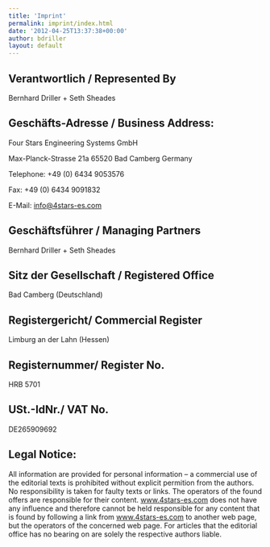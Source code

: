 ```yaml
---
title: 'Imprint'
permalink: imprint/index.html
date: '2012-04-25T13:37:38+00:00'
author: bdriller
layout: default
---
```

## Verantwortlich / Represented By
Bernhard Driller + Seth Sheades  
  
## Geschäfts-Adresse / Business Address:
Four Stars Engineering Systems GmbH
  
Max-Planck-Strasse 21a
65520 Bad Camberg
Germany
  
Telephone:
+49 (0) 6434 9053576
  
Fax:
+49 (0) 6434 9091832
  
E-Mail:
info@4stars-es.com  
  
## Geschäftsführer / Managing Partners
Bernhard Driller + Seth Sheades

## Sitz der Gesellschaft / Registered Office
Bad Camberg  (Deutschland)
  
## Registergericht/ Commercial Register
Limburg an der Lahn  (Hessen)  
  
## Registernummer/ Register No.
HRB 5701  

## USt.-IdNr./ VAT No.  
DE265909692  
  
## Legal Notice:  
All information are provided for personal information – a commercial use of the editorial texts is prohibited without explicit permition from the authors.
No responsibility is taken for faulty texts or links. The operators of the found offers are responsible for their content.
www.4stars-es.com does not have any influence and therefore cannot be held responsible for any content that is found by following a link from www.4stars-es.com to another web page, but the operators of the concerned web page. For articles that the editorial office has no bearing on are solely the respective authors liable.

